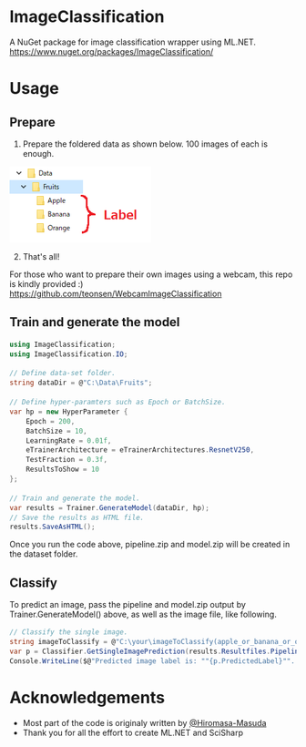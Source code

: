 # ImageClassification
A NuGet package for image classification wrapper using ML.NET.
https://www.nuget.org/packages/ImageClassification/

# Usage

## Prepare

1. Prepare the foldered data as shown below. 100 images of each is enough.

![Image](dataset_foldering.png)

2. That's all!

For those who want to prepare their own images using a webcam, this repo is kindly provided :)
https://github.com/teonsen/WebcamImageClassification

## Train and generate the model
```csharp
using ImageClassification;
using ImageClassification.IO;

// Define data-set folder.
string dataDir = @"C:\Data\Fruits";
            
// Define hyper-paramters such as Epoch or BatchSize.
var hp = new HyperParameter {
    Epoch = 200,
    BatchSize = 10,
    LearningRate = 0.01f,
    eTrainerArchitecture = eTrainerArchitectures.ResnetV250,
    TestFraction = 0.3f,
    ResultsToShow = 10
};

// Train and generate the model.
var results = Trainer.GenerateModel(dataDir, hp);
// Save the results as HTML file.
results.SaveAsHTML();
```
Once you run the code above, pipeline.zip and model.zip will be created in the dataset folder.

## Classify
To predict an image, pass the pipeline and model.zip output by Trainer.GenerateModel() above, as well as the image file, like following.
```csharp
// Classify the single image.
string imageToClassify = @"C:\your\imageToClassify(apple_or_banana_or_orange).png";
var p = Classifier.GetSingleImagePrediction(results.Resultfiles.PipelineZip, results.Resultfiles.ModelZip, imageToClassify);
Console.WriteLine($@"Predicted image label is: ""{p.PredictedLabel}"". Score:{p.HighScore}");
```

# Acknowledgements
* Most part of the code is originaly written by [@Hiromasa-Masuda](https://github.com/Hiromasa-Masuda)
* Thank you for all the effort to create ML.NET and SciSharp
